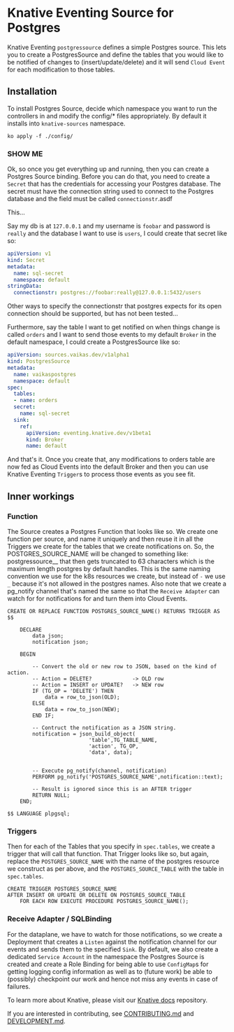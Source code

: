 # Knative Eventing Source for Postgres

Knative Eventing `postgressource` defines a simple Postgres source. This lets
you to create a PostgresSource and define the tables that you would like to be
notified of changes to (insert/update/delete) and it will send `Cloud Event` for
each modification to those tables.

## Installation

To install Postgres Source, decide which namespace you want to run the
controllers in and modify the config/* files appropriately. By default it
installs into `knative-sources` namespace.

```shell
ko apply -f ./config/
```

### SHOW ME

Ok, so once you get everything up and running, then you can create a Postgres
Source binding. Before you can do that, you need to create a `Secret` that has
the credentials for accessing your Postgres database. The secret must have the
connection string used to connect to the Postgres database and the field must be
called `connectionstr`.asdf

This...


Say my db is at `127.0.0.1` and my username is `foobar` and password is `really`
and the database I want to use is `users`, I could create that secret like so:

```yaml
apiVersion: v1
kind: Secret
metadata:
  name: sql-secret
  namespace: default
stringData:
  connectionstr: postgres://foobar:really@127.0.0.1:5432/users
```

Other ways to specify the connectionstr that postgres expects for its open
connection should be supported, but has not been tested...

Furthermore, say the table I want to get notified on when things change is
called `orders` and I want to send those events to my default `Broker` in the
default namespace, I could create a PostgresSource like so:

```yaml
apiVersion: sources.vaikas.dev/v1alpha1
kind: PostgresSource
metadata:
  name: vaikaspostgres
  namespace: default
spec:
  tables:
  - name: orders
  secret:
    name: sql-secret
  sink:
    ref:
      apiVersion: eventing.knative.dev/v1beta1
      kind: Broker
      name: default
```

And that's it. Once you create that, any modifications to orders table are now
fed as Cloud Events into the default Broker and then you can use Knative
Eventing `Trigger`s to process those events as you see fit.

## Inner workings

### Function

The Source creates a Postgres Function that looks like so. We create one
function per source, and name it uniquely and then reuse it in all the Triggers
we create for the tables that we create notifications on. So, the
POSTGRES_SOURCE_NAME will be changed to something like:
postgressource_<your-postgres-sourcename>_<uuid of the source> that then gets
truncated to 63 characters which is the maximum length postgres by default
handles. This is the same naming convention we use for the k8s resources we
create, but instead of `-` we use `_` because it's not allowed in the postgres
names. Also note that we create a pg_notify channel that's named the same so
that the `Receive Adapter` can watch for for notifications for and turn them
into Cloud Events.

```
CREATE OR REPLACE FUNCTION POSTGRES_SOURCE_NAME() RETURNS TRIGGER AS $$

    DECLARE 
        data json;
        notification json;
    
    BEGIN
    
        -- Convert the old or new row to JSON, based on the kind of action.
        -- Action = DELETE?             -> OLD row
        -- Action = INSERT or UPDATE?   -> NEW row
        IF (TG_OP = 'DELETE') THEN
            data = row_to_json(OLD);
        ELSE
            data = row_to_json(NEW);
        END IF;
        
        -- Contruct the notification as a JSON string.
        notification = json_build_object(
                          'table',TG_TABLE_NAME,
                          'action', TG_OP,
                          'data', data);
        
                        
        -- Execute pg_notify(channel, notification)
        PERFORM pg_notify('POSTGRES_SOURCE_NAME',notification::text);
        
        -- Result is ignored since this is an AFTER trigger
        RETURN NULL; 
    END;
    
$$ LANGUAGE plpgsql;

```

### Triggers

Then for each of the Tables that you specify in `spec.tables`, we create a
trigger that will call that function. That Trigger looks like so, but again,
replace the `POSTGRES_SOURCE_NAME` with the name of the postgres resource we
construct as per above, and the `POSTGRES_SOURCE_TABLE` with the table in
`spec.tables`.

```
CREATE TRIGGER POSTGRES_SOURCE_NAME
AFTER INSERT OR UPDATE OR DELETE ON POSTGRES_SOURCE_TABLE
    FOR EACH ROW EXECUTE PROCEDURE POSTGRES_SOURCE_NAME();

```

### Receive Adapter / SQLBinding

For the dataplane, we have to watch for those notifications, so we create a
Deployment that creates a `Listen` against the notification channel for our
events and sends them to the specified `Sink`. By default, we also create a
dedicated `Service Account` in the namespace the Postgres Source is created and
create a Role Binding for being able to use `ConfigMap`s for getting logging
config information as well as to (future work) be able to (possibly) checkpoint
our work and hence not miss any events in case of failures.

To learn more about Knative, please visit our
[Knative docs](https://github.com/knative/docs) repository.

If you are interested in contributing, see [CONTRIBUTING.md](./CONTRIBUTING.md)
and [DEVELOPMENT.md](./DEVELOPMENT.md).
